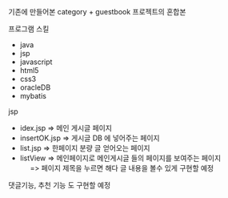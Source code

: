 기존에 만들어본 category + guestbook 프로젝트의 혼합본  
  
프로그램 스킬  
- java  
- jsp  
- javascript  
- html5  
- css3  
- oracleDB  
- mybatis
  
jsp  
- idex.jsp => 메인 게시글 페이지  
- insertOK.jsp  => 게시글 DB 에 넣어주는 페이지  
- list.jsp  => 한페이지 분량 글 얻어오는 페이지  
- listView => 메인페이지로 메인게시글 들의 페이지를 보여주는 페이지  
&nbsp;&nbsp;&nbsp;&nbsp;&nbsp;=> 페이지 제목을 누르면 해다 글 내용을 볼수 있게 구현할 예정  
  
댓글기능, 추천 기능 도 구현할 예정  
